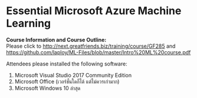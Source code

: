 # Essential Microsoft Azure Machine Learning

**Course Information and Course Outline:**  
Please click to http://next.greatfriends.biz/training/course/GF285
and https://github.com/laploy/ML-Files/blob/master/Intro%20ML%20course.pdf

Attendees please installed the following software:

1. Microsoft Visual Studio 2017 Community Edition 
2. Microsoft Office (เวอร์ชั่นใดก็ได้ แต่ไม่ควรเก่ามาก)
3. Microsoft Windows 10 ล่าสุด

